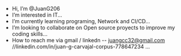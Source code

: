 -  Hi, I’m @JuanG206
-  I’m interested in IT...
-  I’m currently learning programing, Network and CI/CD...
-  I’m looking to collaborate on Open source proyects to improve my coding skills...
-  How to reach me via gmail / linkedn -- juangcc32@gmail.com //linkedin.com/in/juan-g-carvajal-corpus-778647234 ...

